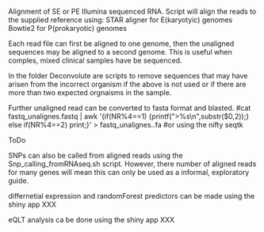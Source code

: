 Alignment of SE or PE Illumina sequenced RNA.
Script will align the reads to the supplied reference using:
STAR aligner for E(karyotyic) genomes 
Bowtie2 for P(prokaryotic) genomes

Each read file can first be aligned to one genome, then the unaligned sequences may be aligned to a second genome.
This is useful when comples, mixed clinical samples have be sequenced.

In the folder Deconvolute are scripts to remove sequences that may have arisen from the incorrect organism if the above is not used or if there are more than two expected orgnaisms in the sample.

Further unaligned read can be converted to fasta format and blasted.
#cat fastq_unalignes.fastq | awk '{if(NR%4==1) {printf(">%s\n",substr($0,2));} else if(NR%4==2) print;}' > fastq_unalignes..fa
#or using the nifty seqtk 

ToDo

SNPs can also be called from aligned reads using the Snp_calling_fromRNAseq.sh script. However, there number of aligned reads for many genes will mean this can only be used as a informal, exploratory guide.

differnetial expression and randomForest predictors can be made using the shiny app XXX

eQLT analysis ca be done using the shiny app XXX